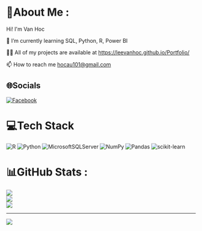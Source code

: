 # 💫About Me :
Hi! I'm Van Hoc

🌱 I’m currently learning SQL, Python, R, Power BI

👨‍💻 All of my projects are available at https://leevanhoc.github.io/Portfolio/

📫 How to reach me hocau101@gmail.com

## 🌐Socials
[![Facebook](https://img.shields.io/badge/Facebook-%231877F2.svg?logo=Facebook&logoColor=white)](https://facebook.com/https://www.facebook.com/vanhoc101) 

# 💻Tech Stack
![R](https://img.shields.io/badge/r-%23276DC3.svg?style=for-the-badge&logo=r&logoColor=white) ![Python](https://img.shields.io/badge/python-3670A0?style=for-the-badge&logo=python&logoColor=ffdd54) ![MicrosoftSQLServer](https://img.shields.io/badge/Microsoft%20SQL%20Sever-CC2927?style=for-the-badge&logo=microsoft%20sql%20server&logoColor=white) ![NumPy](https://img.shields.io/badge/numpy-%23013243.svg?style=for-the-badge&logo=numpy&logoColor=white) ![Pandas](https://img.shields.io/badge/pandas-%23150458.svg?style=for-the-badge&logo=pandas&logoColor=white) ![scikit-learn](https://img.shields.io/badge/scikit--learn-%23F7931E.svg?style=for-the-badge&logo=scikit-learn&logoColor=white)
# 📊GitHub Stats :
![](https://github-readme-stats.vercel.app/api?username=leevanhoc&theme=radical&hide_border=false&include_all_commits=false&count_private=false)<br/>
![](https://github-readme-streak-stats.herokuapp.com/?user=leevanhoc&theme=radical&hide_border=false)<br/>
![](https://github-readme-stats.vercel.app/api/top-langs/?username=leevanhoc&theme=radical&hide_border=false&include_all_commits=false&count_private=false&layout=compact)

---
[![](https://visitcount.itsvg.in/api?id=leevanhoc&icon=0&color=0)](https://visitcount.itsvg.in)
